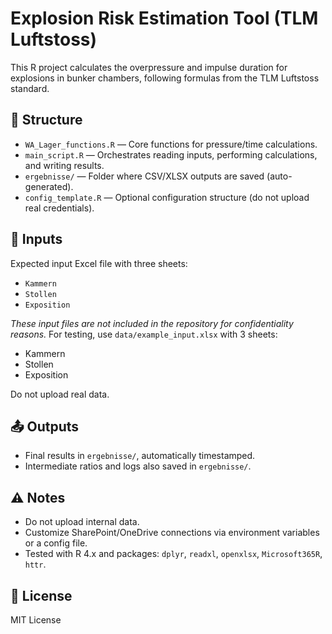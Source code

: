 # Explosion Risk Estimation Tool (TLM Luftstoss)

This R project calculates the overpressure and impulse duration for explosions in bunker chambers, following formulas from the TLM Luftstoss standard.

## 🔧 Structure

- `WA_Lager_functions.R` — Core functions for pressure/time calculations.
- `main_script.R` — Orchestrates reading inputs, performing calculations, and writing results.
- `ergebnisse/` — Folder where CSV/XLSX outputs are saved (auto-generated).
- `config_template.R` — Optional configuration structure (do not upload real credentials).

## 🧪 Inputs

Expected input Excel file with three sheets:
- `Kammern`
- `Stollen`
- `Exposition`

*These input files are not included in the repository for confidentiality reasons.*
For testing, use `data/example_input.xlsx` with 3 sheets:
- Kammern
- Stollen
- Exposition

Do not upload real data.

## 📤 Outputs

- Final results in `ergebnisse/`, automatically timestamped.
- Intermediate ratios and logs also saved in `ergebnisse/`.

## ⚠️ Notes

- Do not upload internal data.
- Customize SharePoint/OneDrive connections via environment variables or a config file.
- Tested with R 4.x and packages: `dplyr`, `readxl`, `openxlsx`, `Microsoft365R`, `httr`.

## 📄 License

MIT License 
